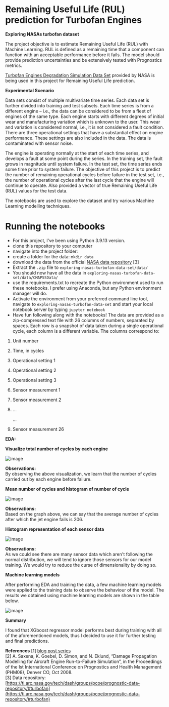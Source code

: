 # Remaining Useful Life (RUL) prediction for Turbofan Engines

**Exploring NASAs turbofan dataset**

The project objective is to estimate Remaining Useful Life (RUL) with Machine Learning. RUL is defined as a remaining time that a component can function with an acceptable performance before it fails. 
The model should provide prediction uncertainties and be extensively tested with Prognostics metrics.

[Turbofan Engines Degradation Simulation Data Set](https://ti.arc.nasa.gov/tech/dash/groups/pcoe/prognostic-data-repository/) provided by NASA is being used in this project for Remaining Useful Life prediction.

**Experimental Scenario** 

Data sets consist of multiple multivariate time series. Each data set is further divided into training and test subsets. Each time series is from a different engine – i.e., the data can be considered to be from a fleet of engines of the same type. Each engine starts with different degrees of initial wear and manufacturing variation which is unknown to the user. This wear and variation is considered normal, i.e., it is not considered a fault condition. There are three operational settings that have a substantial effect on engine performance. These settings are also included in the data. The data is contaminated with sensor noise.

The engine is operating normally at the start of each time series, and develops a fault at some point during the series. In the training set, the fault grows in magnitude until system failure. In the test set, the time series ends some time prior to system failure. The objective of this project is to predict the number of remaining operational cycles before failure in the test set, i.e., the number of operational cycles after the last cycle that the engine will continue to operate. Also provided a vector of true Remaining Useful Life (RUL) values for the test data. 

 The notebooks are used to explore the dataset and try various Machine Learning modelling techniques.
 
 
# Running the notebooks
- For this project, I've been using Python 3.9.13 version.
- clone this repository to your computer
- navigate into the project folder:  
- create a folder for the data: `mkdir data`
- download the data from the official [NASA data repository](https://ti.arc.nasa.gov/tech/dash/groups/pcoe/prognostic-data-repository/#turbofan) [3] 
- Extract the `.zip` file to `exploring-nasas-turbofan-data-set/data/`
- You should now have all the data in `exploring-nasas-turbofan-data-set/data/CMAPSSData/`
- use the requirements.txt to recreate the Python environment used to run these notebooks. I prefer using Anaconda, but any Python environment manager will do.
- Activate the environment from your preferred command line tool, navigate to `exploring-nasas-turbofan-data-set` and start your local notebook server by typing `jupyter notebook`
- Have fun following along with the notebooks!
The data are provided as a zip-compressed text file with 26 columns of numbers, separated by spaces. Each row is a snapshot of data taken during a single operational cycle, each column is a different variable. The columns correspond to:
1)	Unit number
2)	Time, in cycles
3)	Operational setting 1
4)	Operational setting 2
5)	Operational setting 3
6)	Sensor measurement 1
7)	Sensor measurement 2
8)	
    ...

    ...

26)	Sensor measurement 26

**EDA:**

 **Visualize total number of cycles by each engine**
 
 ![image](https://user-images.githubusercontent.com/98378358/210375130-784201d4-d7dc-4eda-817d-083d0fa86f56.png)


 **Observations:**  
By observing the above visualization, we learn that the number of cycles carried out by each engine before failure.

**Mean number of cycles and histogram of number of cycle**

![image](https://user-images.githubusercontent.com/98378358/210375255-46edc5f2-89ec-4f2e-a7f3-74d1e0a2cd91.png)

**Observations:**  
Based on the graph above, we can say that the average number of cycles after which the jet engine fails is 206.


**Histogram representation of each sensor data**

 ![image](https://user-images.githubusercontent.com/98378358/210375327-5d5a3180-57d1-4a32-aa8d-93d964eaf79c.png)


**Observations:**  
As we could see there are many sensor data which aren't following the normal distribution, we will tend to ignore those sensors for our model training. We would try to reduce the curse of dimensionality by doing so.

**Machine learning models**

After performing EDA and training the data, a few machine learning models were applied to the training data to observe the behaviour of the model. The results we obtained using machine learning models are shown in the table below.
 
 ![image](https://user-images.githubusercontent.com/98378358/210374522-a529a0a1-668b-40a4-80ae-4b346017911a.png)

 
 
**Summary**

I found that XGboost regressor model performs best during training with all of the aforementioned models, thus I decided to use it for further testing and final predictions.


**References**
[1] [blog post series](https://towardsdatascience.com/tagged/exploring-nasa-turbofan)  
[2] A. Saxena, K. Goebel, D. Simon, and N. Eklund, “Damage Propagation Modelling for Aircraft Engine Run-to-Failure Simulation”, in the Proceedings of the Ist International Conference on Prognostics and Health Management (PHM08),
 Denver CO, Oct 2008.  
[3] Data repository: [https://ti.arc.nasa.gov/tech/dash/groups/pcoe/prognostic-data-repository/#turbofan](https://ti.arc.nasa.gov/tech/dash/groups/pcoe/prognostic-data-repository/#turbofan)


